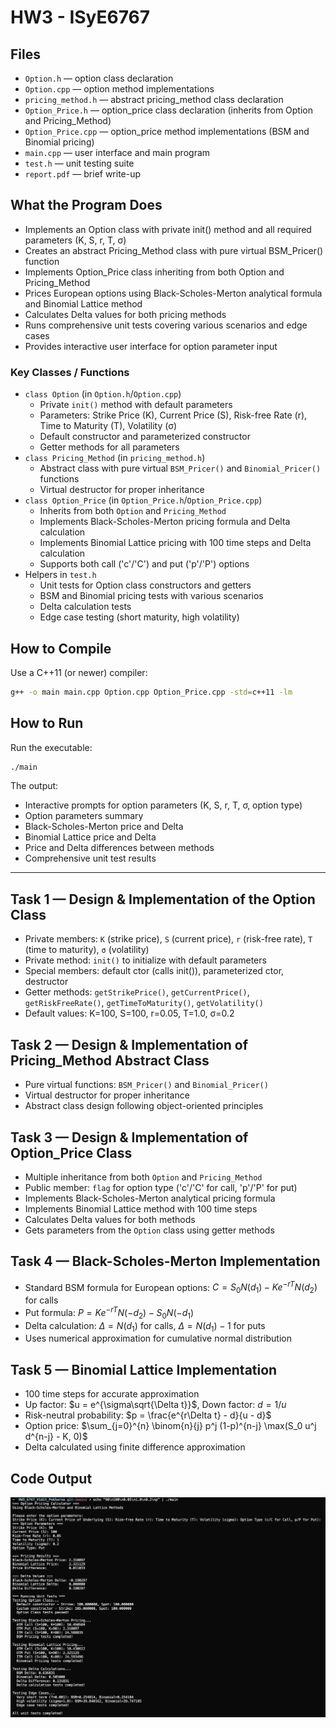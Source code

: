 # HW3 - ISyE6767

## Files

* `Option.h` — option class declaration
* `Option.cpp` — option method implementations
* `pricing_method.h` — abstract pricing_method class declaration
* `Option_Price.h` — option_price class declaration (inherits from Option and Pricing_Method)
* `Option_Price.cpp` — option_price method implementations (BSM and Binomial pricing)
* `main.cpp` — user interface and main program
* `test.h` — unit testing suite
* `report.pdf` — brief write-up

## What the Program Does

* Implements an Option class with private init() method and all required parameters (K, S, r, T, σ)
* Creates an abstract Pricing_Method class with pure virtual BSM_Pricer() function
* Implements Option_Price class inheriting from both Option and Pricing_Method
* Prices European options using Black-Scholes-Merton analytical formula and Binomial Lattice method
* Calculates Delta values for both pricing methods
* Runs comprehensive unit tests covering various scenarios and edge cases
* Provides interactive user interface for option parameter input

### Key Classes / Functions

* `class Option` (in `Option.h`/`Option.cpp`)
  * Private `init()` method with default parameters
  * Parameters: Strike Price (K), Current Price (S), Risk-free Rate (r), Time to Maturity (T), Volatility (σ)
  * Default constructor and parameterized constructor
  * Getter methods for all parameters
* `class Pricing_Method` (in `pricing_method.h`)
  * Abstract class with pure virtual `BSM_Pricer()` and `Binomial_Pricer()` functions
  * Virtual destructor for proper inheritance
* `class Option_Price` (in `Option_Price.h`/`Option_Price.cpp`)
  * Inherits from both `Option` and `Pricing_Method`
  * Implements Black-Scholes-Merton pricing formula and Delta calculation
  * Implements Binomial Lattice pricing with 100 time steps and Delta calculation
  * Supports both call ('c'/'C') and put ('p'/'P') options
* Helpers in `test.h`
  * Unit tests for Option class constructors and getters
  * BSM and Binomial pricing tests with various scenarios
  * Delta calculation tests
  * Edge case testing (short maturity, high volatility)

## How to Compile

Use a C++11 (or newer) compiler:

```bash
g++ -o main main.cpp Option.cpp Option_Price.cpp -std=c++11 -lm
```

## How to Run

Run the executable:

```bash
./main
```

The output:

* Interactive prompts for option parameters (K, S, r, T, σ, option type)
* Option parameters summary
* Black-Scholes-Merton price and Delta
* Binomial Lattice price and Delta
* Price and Delta differences between methods
* Comprehensive unit test results

---

## Task 1 — Design & Implementation of the Option Class

* Private members: `K` (strike price), `S` (current price), `r` (risk-free rate), `T` (time to maturity), `σ` (volatility)
* Private method: `init()` to initialize with default parameters
* Special members: default ctor (calls init()), parameterized ctor, destructor
* Getter methods: `getStrikePrice()`, `getCurrentPrice()`, `getRiskFreeRate()`, `getTimeToMaturity()`, `getVolatility()`
* Default values: K=100, S=100, r=0.05, T=1.0, σ=0.2

## Task 2 — Design & Implementation of Pricing_Method Abstract Class

* Pure virtual functions: `BSM_Pricer()` and `Binomial_Pricer()`
* Virtual destructor for proper inheritance
* Abstract class design following object-oriented principles

## Task 3 — Design & Implementation of Option_Price Class

* Multiple inheritance from both `Option` and `Pricing_Method`
* Public member: `flag` for option type ('c'/'C' for call, 'p'/'P' for put)
* Implements Black-Scholes-Merton analytical pricing formula
* Implements Binomial Lattice method with 100 time steps
* Calculates Delta values for both methods
* Gets parameters from the `Option` class using getter methods

## Task 4 — Black-Scholes-Merton Implementation

* Standard BSM formula for European options: $C = S_0 N(d_1) - Ke^{-rT}N(d_2)$ for calls
* Put formula: $P = Ke^{-rT}N(-d_2) - S_0 N(-d_1)$
* Delta calculation: $\Delta = N(d_1)$ for calls, $\Delta = N(d_1) - 1$ for puts
* Uses numerical approximation for cumulative normal distribution

## Task 5 — Binomial Lattice Implementation

* 100 time steps for accurate approximation
* Up factor: $u = e^{\sigma\sqrt{\Delta t}}$, Down factor: $d = 1/u$
* Risk-neutral probability: $p = \frac{e^{r\Delta t} - d}{u - d}$
* Option price: $\sum_{j=0}^{n} \binom{n}{j} p^j (1-p)^{n-j} \max(S_0 u^j d^{n-j} - K, 0)$
* Delta calculated using finite difference approximation

## Code Output

![Code Output](./code.png)
